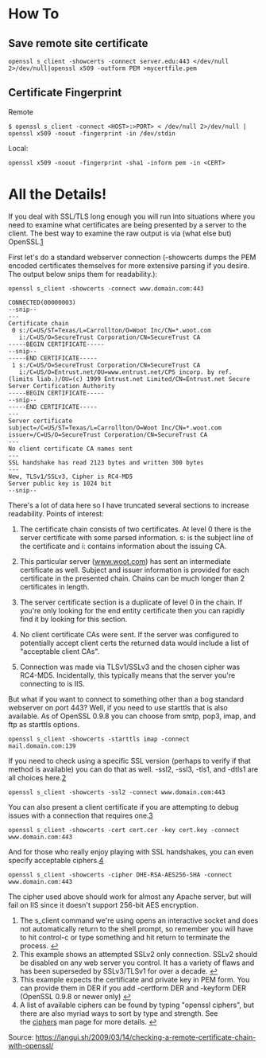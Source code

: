 # How To

## Save remote site certificate
```
openssl s_client -showcerts -connect server.edu:443 </dev/null 2>/dev/null|openssl x509 -outform PEM >mycertfile.pem
```

## Certificate Fingerprint 

Remote
```
$ openssl s_client -connect <HOST>:>PORT> < /dev/null 2>/dev/null | openssl x509 -noout -fingerprint -in /dev/stdin
```

Local:
```
openssl x509 -noout -fingerprint -sha1 -inform pem -in <CERT>
```

# All the Details!

If you deal with SSL/TLS long enough you will run into situations where you need to examine what certificates are being presented by a server to the client. The best way to examine the raw output is via (what else but) OpenSSL.[1](https://langui.sh/2009/03/14/checking-a-remote-certificate-chain-with-openssl/#fn:1)

First let's do a standard webserver connection (-showcerts dumps the PEM encoded certificates themselves for more extensive parsing if you desire. The output below snips them for readability.):

```
openssl s_client -showcerts -connect www.domain.com:443
```

```
CONNECTED(00000003)
--snip--
---
Certificate chain
 0 s:/C=US/ST=Texas/L=Carrollton/O=Woot Inc/CN=*.woot.com
   i:/C=US/O=SecureTrust Corporation/CN=SecureTrust CA
-----BEGIN CERTIFICATE-----
--snip--
-----END CERTIFICATE-----
 1 s:/C=US/O=SecureTrust Corporation/CN=SecureTrust CA
   i:/C=US/O=Entrust.net/OU=www.entrust.net/CPS incorp. by ref. (limits liab.)/OU=(c) 1999 Entrust.net Limited/CN=Entrust.net Secure Server Certification Authority
-----BEGIN CERTIFICATE-----
--snip--
-----END CERTIFICATE-----
---
Server certificate
subject=/C=US/ST=Texas/L=Carrollton/O=Woot Inc/CN=*.woot.com
issuer=/C=US/O=SecureTrust Corporation/CN=SecureTrust CA
---
No client certificate CA names sent
---
SSL handshake has read 2123 bytes and written 300 bytes
---
New, TLSv1/SSLv3, Cipher is RC4-MD5
Server public key is 1024 bit
--snip--

```

There's a lot of data here so I have truncated several sections to increase readability. Points of interest:

1.  The certificate chain consists of two certificates. At level 0 there is the server certificate with some parsed information. s: is the subject line of the certificate and i: contains information about the issuing CA.

2.  This particular server (www.woot.com) has sent an intermediate certificate as well. Subject and issuer information is provided for each certificate in the presented chain. Chains can be much longer than 2 certificates in length.

3.  The server certificate section is a duplicate of level 0 in the chain. If you're only looking for the end entity certificate then you can rapidly find it by looking for this section.

4.  No client certificate CAs were sent. If the server was configured to potentially accept client certs the returned data would include a list of "acceptable client CAs".

5.  Connection was made via TLSv1/SSLv3 and the chosen cipher was RC4-MD5. Incidentally, this typically means that the server you're connecting to is IIS.

But what if you want to connect to something other than a bog standard webserver on port 443? Well, if you need to use starttls that is also available. As of OpenSSL 0.9.8 you can choose from smtp, pop3, imap, and ftp as starttls options.

```
openssl s_client -showcerts -starttls imap -connect mail.domain.com:139

```

If you need to check using a specific SSL version (perhaps to verify if that method is available) you can do that as well. -ssl2, -ssl3, -tls1, and -dtls1 are all choices here.[2](https://langui.sh/2009/03/14/checking-a-remote-certificate-chain-with-openssl/#fn:2)

```
openssl s_client -showcerts -ssl2 -connect www.domain.com:443

```

You can also present a client certificate if you are attempting to debug issues with a connection that requires one.[3](https://langui.sh/2009/03/14/checking-a-remote-certificate-chain-with-openssl/#fn:3)

```
openssl s_client -showcerts -cert cert.cer -key cert.key -connect www.domain.com:443

```

And for those who really enjoy playing with SSL handshakes, you can even specify acceptable ciphers.[4](https://langui.sh/2009/03/14/checking-a-remote-certificate-chain-with-openssl/#fn:4)

```
openssl s_client -showcerts -cipher DHE-RSA-AES256-SHA -connect www.domain.com:443

```

The cipher used above should work for almost any Apache server, but will fail on IIS since it doesn't support 256-bit AES encryption.

1.  The s_client command we're using opens an interactive socket and does not automatically return to the shell prompt, so remember you will have to hit control-c or type something and hit return to terminate the process. [↩](https://langui.sh/2009/03/14/checking-a-remote-certificate-chain-with-openssl/#fnref:1)
2.  This example shows an attempted SSLv2 only connection. SSLv2 should be disabled on any web server you control. It has a variety of flaws and has been superseded by SSLv3/TLSv1 for over a decade. [↩](https://langui.sh/2009/03/14/checking-a-remote-certificate-chain-with-openssl/#fnref:2)
3.  This example expects the certificate and private key in PEM form. You can provide them in DER if you add -certform DER and -keyform DER (OpenSSL 0.9.8 or newer only) [↩](https://langui.sh/2009/03/14/checking-a-remote-certificate-chain-with-openssl/#fnref:3)
4.  A list of available ciphers can be found by typing "openssl ciphers", but there are also myriad ways to sort by type and strength. See the [ciphers](http://www.openssl.org/docs/apps/ciphers.html) man page for more details. [↩](https://langui.sh/2009/03/14/checking-a-remote-certificate-chain-with-openssl/#fnref:4)

Source: https://langui.sh/2009/03/14/checking-a-remote-certificate-chain-with-openssl/
